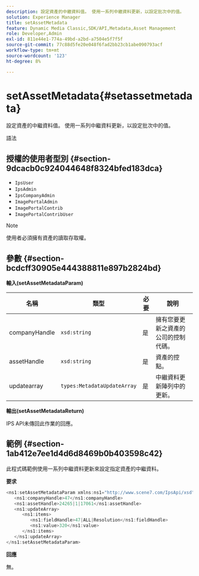 ```yaml
---
description: 設定資產的中繼資料值。 使用一系列中繼資料更新，以設定批次中的值。
solution: Experience Manager
title: setAssetMetadata
feature: Dynamic Media Classic,SDK/API,Metadata,Asset Management
role: Developer,Admin
exl-id: 811e44e1-774a-49bd-a2bd-a7504e5f7f5f
source-git-commit: 77c88d5fe20e048f6fad2bb23cb1abe090793acf
workflow-type: tm+mt
source-wordcount: '123'
ht-degree: 8%

---
```


# setAssetMetadata{#setassetmetadata}

設定資產的中繼資料值。 使用一系列中繼資料更新，以設定批次中的值。

語法

## 授權的使用者型別 {#section-9dcacb0c924044648f8324bfed183dca}

* `IpsUser`
* `IpsAdmin`
* `IpsCompanyAdmin`
* `ImagePortalAdmin`
* `ImagePortalContrib`
* `ImagePortalContribUser`

>[!NOTE]
>
>使用者必須擁有資產的讀取存取權。

## 參數 {#section-bcdcff30905e444388811e897b2824bd}

**輸入(setAssetMetadataParam)**

| 名稱 | 類型 | 必要 | 說明 |
|---|---|---|---|
| companyHandle | `xsd:string` | 是 | 擁有您要更新之資產的公司的控制代碼。 |
| assetHandle | `xsd:string` | 是 | 資產的控點。 |
| updatearray | `types:MetadataUpdateArray` | 是 | 中繼資料更新陣列中的更新。 |

**輸出(setAssetMetadataReturn)**

IPS API未傳回此作業的回應。

## 範例 {#section-1ab412e7ee1d4d6d8469b0b403598c42}

此程式碼範例使用一系列中繼資料更新來設定指定資產的中繼資料。

**要求**

```java
<ns1:setAssetMetadataParam xmlns:ns1="http://www.scene7.com/IpsApi/xsd">
   <ns1:companyHandle>47</ns1:companyHandle>
   <ns1:assetHandle>24265|1|17061</ns1:assetHandle>
   <ns1:updateArray>
      <ns1:items>
         <ns1:fieldHandle>47|ALL|Resolution</ns1:fieldHandle>
         <ns1:value>320</ns1:value>
      </ns1:items>
   </ns1:updateArray>
</ns1:setAssetMetadataParam>
```

**回應**

無。
